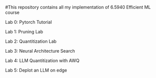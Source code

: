 #This repository contains all my implementation of 6.5940 Efficient ML course

Lab 0: Pytorch Tutorial

Lab 1: Pruning Lab

Lab 2: Quantitization Lab

Lab 3: Neural Architecture Search

Lab 4: LLM Quantitization with AWQ

Lab 5: Deplot an LLM on edge
